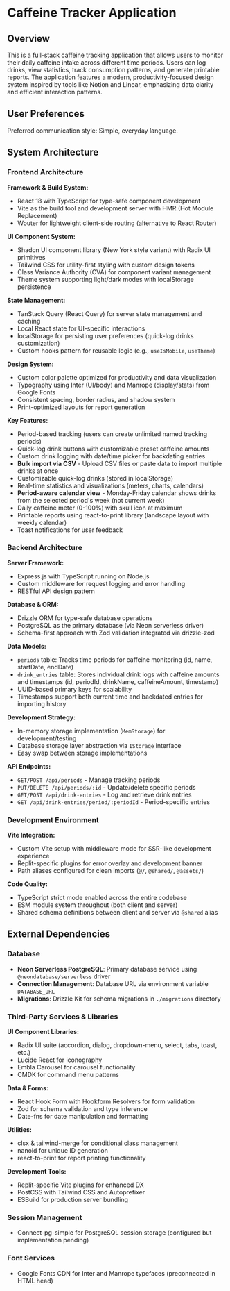 # Caffeine Tracker Application

## Overview

This is a full-stack caffeine tracking application that allows users to monitor their daily caffeine intake across different time periods. Users can log drinks, view statistics, track consumption patterns, and generate printable reports. The application features a modern, productivity-focused design system inspired by tools like Notion and Linear, emphasizing data clarity and efficient interaction patterns.

## User Preferences

Preferred communication style: Simple, everyday language.

## System Architecture

### Frontend Architecture

**Framework & Build System:**
- React 18 with TypeScript for type-safe component development
- Vite as the build tool and development server with HMR (Hot Module Replacement)
- Wouter for lightweight client-side routing (alternative to React Router)

**UI Component System:**
- Shadcn UI component library (New York style variant) with Radix UI primitives
- Tailwind CSS for utility-first styling with custom design tokens
- Class Variance Authority (CVA) for component variant management
- Theme system supporting light/dark modes with localStorage persistence

**State Management:**
- TanStack Query (React Query) for server state management and caching
- Local React state for UI-specific interactions
- localStorage for persisting user preferences (quick-log drinks customization)
- Custom hooks pattern for reusable logic (e.g., `useIsMobile`, `useTheme`)

**Design System:**
- Custom color palette optimized for productivity and data visualization
- Typography using Inter (UI/body) and Manrope (display/stats) from Google Fonts
- Consistent spacing, border radius, and shadow system
- Print-optimized layouts for report generation

**Key Features:**
- Period-based tracking (users can create unlimited named tracking periods)
- Quick-log drink buttons with customizable preset caffeine amounts
- Custom drink logging with date/time picker for backdating entries
- **Bulk import via CSV** - Upload CSV files or paste data to import multiple drinks at once
- Customizable quick-log drinks (stored in localStorage)
- Real-time statistics and visualizations (meters, charts, calendars)
- **Period-aware calendar view** - Monday-Friday calendar shows drinks from the selected period's week (not current week)
- Daily caffeine meter (0-100%) with skull icon at maximum
- Printable reports using react-to-print library (landscape layout with weekly calendar)
- Toast notifications for user feedback

### Backend Architecture

**Server Framework:**
- Express.js with TypeScript running on Node.js
- Custom middleware for request logging and error handling
- RESTful API design pattern

**Database & ORM:**
- Drizzle ORM for type-safe database operations
- PostgreSQL as the primary database (via Neon serverless driver)
- Schema-first approach with Zod validation integrated via drizzle-zod

**Data Models:**
- `periods` table: Tracks time periods for caffeine monitoring (id, name, startDate, endDate)
- `drink_entries` table: Stores individual drink logs with caffeine amounts and timestamps (id, periodId, drinkName, caffeineAmount, timestamp)
- UUID-based primary keys for scalability
- Timestamps support both current time and backdated entries for importing history

**Development Strategy:**
- In-memory storage implementation (`MemStorage`) for development/testing
- Database storage layer abstraction via `IStorage` interface
- Easy swap between storage implementations

**API Endpoints:**
- `GET/POST /api/periods` - Manage tracking periods
- `PUT/DELETE /api/periods/:id` - Update/delete specific periods
- `GET/POST /api/drink-entries` - Log and retrieve drink entries
- `GET /api/drink-entries/period/:periodId` - Period-specific entries

### Development Environment

**Vite Integration:**
- Custom Vite setup with middleware mode for SSR-like development experience
- Replit-specific plugins for error overlay and development banner
- Path aliases configured for clean imports (`@/`, `@shared/`, `@assets/`)

**Code Quality:**
- TypeScript strict mode enabled across the entire codebase
- ESM module system throughout (both client and server)
- Shared schema definitions between client and server via `@shared` alias

## External Dependencies

### Database
- **Neon Serverless PostgreSQL**: Primary database service using `@neondatabase/serverless` driver
- **Connection Management**: Database URL via environment variable `DATABASE_URL`
- **Migrations**: Drizzle Kit for schema migrations in `./migrations` directory

### Third-Party Services & Libraries

**UI Component Libraries:**
- Radix UI suite (accordion, dialog, dropdown-menu, select, tabs, toast, etc.)
- Lucide React for iconography
- Embla Carousel for carousel functionality
- CMDK for command menu patterns

**Data & Forms:**
- React Hook Form with Hookform Resolvers for form validation
- Zod for schema validation and type inference
- Date-fns for date manipulation and formatting

**Utilities:**
- clsx & tailwind-merge for conditional class management
- nanoid for unique ID generation
- react-to-print for report printing functionality

**Development Tools:**
- Replit-specific Vite plugins for enhanced DX
- PostCSS with Tailwind CSS and Autoprefixer
- ESBuild for production server bundling

### Session Management
- Connect-pg-simple for PostgreSQL session storage (configured but implementation pending)

### Font Services
- Google Fonts CDN for Inter and Manrope typefaces (preconnected in HTML head)